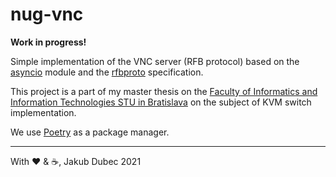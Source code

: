 # nug-vnc

**Work in progress!**

Simple implementation of the VNC server (RFB protocol) based on the 
[asyncio](https://docs.python.org/3/library/asyncio-protocol.html) module and the 
[rfbproto](https://github.com/rfbproto/rfbproto) specification.

This project is a part of my master thesis on the 
[Faculty of Informatics and Information Technologies STU in Bratislava](https://www.fiit.stuba.sk/en.html) on the
subject of KVM switch implementation.

We use [Poetry](https://python-poetry.org/) as a package manager.

---
With ❤️ & ☕️, Jakub Dubec 2021